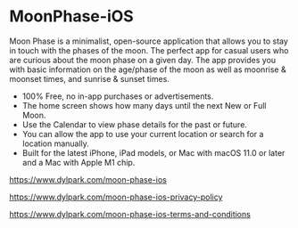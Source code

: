 # MoonPhase-iOS

Moon Phase is a minimalist, open-source application that allows you to stay in touch with the phases of the moon. The perfect app for casual users who are curious about the moon phase on a given day. The app provides you with basic information on the age/phase of the moon as well as moonrise & moonset times, and sunrise & sunset times. 

- 100% Free, no in-app purchases or advertisements.
- The home screen shows how many days until the next New or Full Moon.
- Use the Calendar to view phase details for the past or future. 
- You can allow the app to use your current location or search for a location manually. 
- Built for the latest iPhone, iPad models, or Mac with macOS 11.0 or later and a Mac with Apple M1 chip. 

https://www.dylpark.com/moon-phase-ios

https://www.dylpark.com/moon-phase-ios-privacy-policy

https://www.dylpark.com/moon-phase-ios-terms-and-conditions
